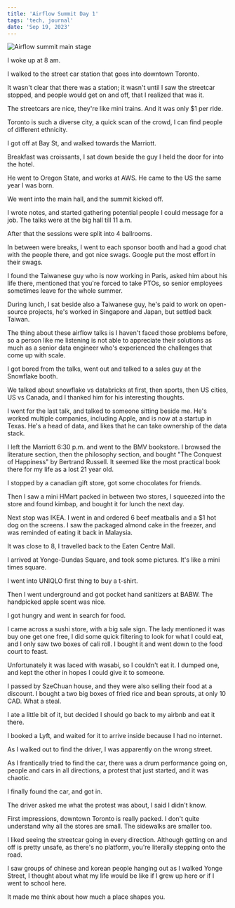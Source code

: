 ```yaml
---
title: 'Airflow Summit Day 1'
tags: 'tech, journal'
date: 'Sep 19, 2023'
---
```


![Airflow summit main stage](/images/airflow-summit.jpeg)

I woke up at 8 am.

I walked to the street car station that goes into downtown Toronto.

It wasn't clear that there was a station; it wasn't until I saw the streetcar stopped, and people would get on and off, that I realized that was it.

The streetcars are nice, they're like mini trains. And it was only $1 per ride.

Toronto is such a diverse city, a quick scan of the crowd, I can find people of different ethnicity.

I got off at Bay St, and walked towards the Marriott.

Breakfast was croissants, I sat down beside the guy I held the door for into the hotel.

He went to Oregon State, and works at AWS. He came to the US the same year I was born.

We went into the main hall, and the summit kicked off.

I wrote notes, and started gathering potential people I could message for a job. The talks were at the big hall till 11 a.m.

After that the sessions were split into 4 ballrooms.

In between were breaks, I went to each sponsor booth and had a good chat with the people there, and got nice swags. Google put the most effort in their swags.

I found the Taiwanese guy who is now working in Paris, asked him about his life there, mentioned that you're forced to take PTOs, so senior employees sometimes leave for the whole summer.

During lunch, I sat beside also a Taiwanese guy, he's paid to work on open-source projects, he's worked in Singapore and Japan, but settled back Taiwan.

The thing about these airflow talks is I haven't faced those problems before, so a person like me listening is not able to appreciate their solutions as much as a senior data engineer who's experienced the challenges that come up with scale.

I got bored from the talks, went out and talked to a sales guy at the Snowflake booth.

We talked about snowflake vs databricks at first, then sports, then US cities, US vs Canada, and I thanked him for his interesting thoughts.

I went for the last talk, and talked to someone sitting beside me. He's worked multiple companies, including Apple, and is now at a startup in Texas. He's a head of data, and likes that he can take ownership of the data stack.

I left the Marriott 6:30 p.m. and went to the BMV bookstore. I browsed the literature section, then the philosophy section, and bought "The Conquest of Happiness" by Bertrand Russell. It seemed like the most practical book there for my life as a lost 21 year old.

I stopped by a canadian gift store, got some chocolates for friends.

Then I saw a mini HMart packed in between two stores, I squeezed into the store and found kimbap, and bought it for lunch the next day.

Next stop was IKEA. I went in and ordered 6 beef meatballs and a $1 hot dog on the screens. I saw the packaged almond cake in the freezer, and was reminded of eating it back in Malaysia.

It was close to 8, I travelled back to the Eaten Centre Mall.

I arrived at Yonge-Dundas Square, and took some pictures. It's like a mini times square.

I went into UNIQLO first thing to buy a t-shirt.

Then I went underground and got pocket hand sanitizers at BABW. The handpicked apple scent was nice.

I got hungry and went in search for food.

I came across a sushi store, with a big sale sign. The lady mentioned it was buy one get one free, I did some quick filtering to look for what I could eat, and I only saw two boxes of cali roll. I bought it and went down to the food court to feast.

Unfortunately it was laced with wasabi, so I couldn't eat it. I dumped one, and kept the other in hopes I could give it to someone.

I passed by SzeChuan house, and they were also selling their food at a discount. I bought a two big boxes of fried rice and bean sprouts, at only 10 CAD. What a steal.

I ate a little bit of it, but decided I should go back to my airbnb and eat it there.

I booked a Lyft, and waited for it to arrive inside because I had no internet.

As I walked out to find the driver, I was apparently on the wrong street.

As I frantically tried to find the car, there was a drum performance going on, people and cars in all directions, a protest that just started, and it was chaotic.

I finally found the car, and got in.

The driver asked me what the protest was about, I said I didn't know.

First impressions, downtown Toronto is really packed. I don't quite understand why all the stores are small. The sidewalks are smaller too.

I liked seeing the streetcar going in every direction. Although getting on and off is pretty unsafe, as there's no platform, you're literally stepping onto the road.

I saw groups of chinese and korean people hanging out as I walked Yonge Street, I thought about what my life would be like if I grew up here or if I went to school here.

It made me think about how much a place shapes you.
